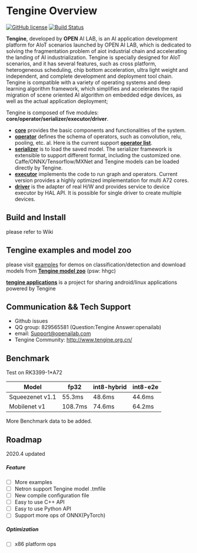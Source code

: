 # Tengine Overview

[![GitHub license](http://OAID.github.io/pics/apache_2.0.svg)](./LICENSE) [![Build Status](https://img.shields.io/github/workflow/status/OAID/Tengine/Tengine-Actions)](https://github.com/OAID/Tengine/actions?query=workflow%3ATengine-Actions)

**Tengine**, developed by **OPEN** AI LAB, is an AI application development platform for AIoT scenarios launched by OPEN AI LAB, which is dedicated to solving the fragmentation problem of aiot industrial chain and accelerating the landing of AI industrialization. Tengine is specially designed for AIoT scenarios, and it has several features, such as cross platform, heterogeneous scheduling, chip bottom acceleration, ultra light weight and independent, and complete development and deployment tool chain. Tengine is compatible with a variety of operating systems and deep learning algorithm framework, which simplifies and accelerates the rapid migration of scene oriented AI algorithm on embedded edge devices, as well as the actual application deployment;

Tengine is composed of five modules: **core/operator/serializer/executor/driver**.

- [**core**](core)  provides the basic components and functionalities of the system.
- [**operator**](operator)  defines the schema of operators, such as convolution, relu, pooling, etc. al. Here is the current support [**operator list**](https://github.com/OAID/Tengine/wiki/Tengine-Support-Operators-List).
- [**serializer**](serializer)  is to load the saved model. The serializer framework is extensible to support different format, including the customized one. Caffe/ONNX/Tensorflow/MXNet and Tengine models can be loaded directly by Tengine.
- [**executor**](executor)  implements the code to run graph and operators. Current version provides a highly optimized implementation for multi A72 cores.
- [**driver**](driver)  is the adapter of real H/W and provides service to device executor by HAL API. It is possible for single driver to create multiple devices.


## Build and Install
please refer to Wiki

## Tengine examples and model zoo

please visit [examples](examples/readme.md) for demos on classification/detection and download models from [**Tengine model zoo**](https://pan.baidu.com/s/1Ar9334MPeIV1eq4pM1eI-Q) (psw: hhgc)

[**tengine applications**](https://github.com/OAID/Tengine-app) is a project for sharing android/linux applications powered by Tengine  



## Communication && Tech Support
* Github issues
* QQ group: 829565581 (Question:Tengine  Answer:openailab)
* email: Support@openailab.com
* Tengine Community: http://www.tengine.org.cn/



## Benchmark

Test on RK3399-1*A72 

 Model  |  fp32 | int8-hybrid | int8-e2e |
 ---- | ----- | ------  | ------
 Squeezenet v1.1  | 55.3ms | 48.6ms| 44.6ms 
 Mobilenet v1  | 108.7ms | 74.6ms| 64.2ms

More Benchmark data to be added.


## Roadmap

2020.4 updated

##### Feature

- [ ] More examples
- [ ] Netron support Tengine model .tmfile
- [ ] New compile configuration file
- [ ] Easy to use C++ API
- [ ] Easy to use Python API
- [ ] Support more ops of ONNX(PyTorch)

##### Optimization

- [ ] x86 platform ops


